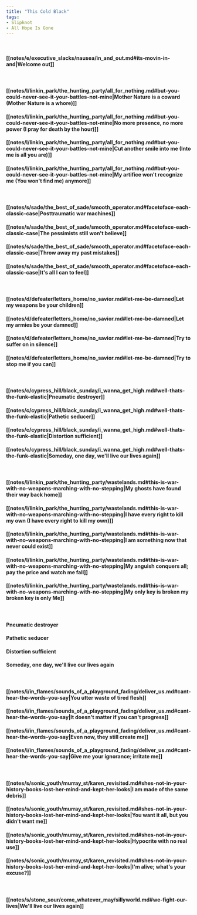 ```yaml
---
title: "This Cold Black"
tags:
- Slipknot
- All Hope Is Gone
---
```

&nbsp;
#### [[notes/e/executive_slacks/nausea/in_and_out.md#its-movin-in-and|Welcome out]]
&nbsp;
#### [[notes/l/linkin_park/the_hunting_party/all_for_nothing.md#but-you-could-never-see-it-your-battles-not-mine|Mother Nature is a coward (Mother Nature is a whore)]]
#### [[notes/l/linkin_park/the_hunting_party/all_for_nothing.md#but-you-could-never-see-it-your-battles-not-mine|No more presence, no more power (I pray for death by the hour)]]
#### [[notes/l/linkin_park/the_hunting_party/all_for_nothing.md#but-you-could-never-see-it-your-battles-not-mine|Cut another smile into me (Into me is all you are)]]
#### [[notes/l/linkin_park/the_hunting_party/all_for_nothing.md#but-you-could-never-see-it-your-battles-not-mine|My artifice won't recognize me (You won't find me) anymore]]
&nbsp;
#### [[notes/s/sade/the_best_of_sade/smooth_operator.md#facetoface-each-classic-case|Posttraumatic war machines]]
#### [[notes/s/sade/the_best_of_sade/smooth_operator.md#facetoface-each-classic-case|The pessimists still won't believe]]
#### [[notes/s/sade/the_best_of_sade/smooth_operator.md#facetoface-each-classic-case|Throw away my past mistakes]]
#### [[notes/s/sade/the_best_of_sade/smooth_operator.md#facetoface-each-classic-case|It's all I can to feel]]
&nbsp;
#### [[notes/d/defeater/letters_home/no_savior.md#let-me-be-damned|Let my weapons be your children]]
#### [[notes/d/defeater/letters_home/no_savior.md#let-me-be-damned|Let my armies be your damned]]
#### [[notes/d/defeater/letters_home/no_savior.md#let-me-be-damned|Try to suffer on in silence]]
#### [[notes/d/defeater/letters_home/no_savior.md#let-me-be-damned|Try to stop me if you can]]
&nbsp;
#### [[notes/c/cypress_hill/black_sunday/i_wanna_get_high.md#well-thats-the-funk-elastic|Pneumatic destroyer]]
#### [[notes/c/cypress_hill/black_sunday/i_wanna_get_high.md#well-thats-the-funk-elastic|Pathetic seducer]]
#### [[notes/c/cypress_hill/black_sunday/i_wanna_get_high.md#well-thats-the-funk-elastic|Distortion sufficient]]
#### [[notes/c/cypress_hill/black_sunday/i_wanna_get_high.md#well-thats-the-funk-elastic|Someday, one day, we'll live our lives again]]
&nbsp;
#### [[notes/l/linkin_park/the_hunting_party/wastelands.md#this-is-war-with-no-weapons-marching-with-no-stepping|My ghosts have found their way back home]]
#### [[notes/l/linkin_park/the_hunting_party/wastelands.md#this-is-war-with-no-weapons-marching-with-no-stepping|I have every right to kill my own (I have every right to kill my own)]]
#### [[notes/l/linkin_park/the_hunting_party/wastelands.md#this-is-war-with-no-weapons-marching-with-no-stepping|I am something now that never could exist]]
#### [[notes/l/linkin_park/the_hunting_party/wastelands.md#this-is-war-with-no-weapons-marching-with-no-stepping|My anguish conquers all; pay the price and watch me fall]]
#### [[notes/l/linkin_park/the_hunting_party/wastelands.md#this-is-war-with-no-weapons-marching-with-no-stepping|My only key is broken my broken key is only  Me]]
&nbsp;
#### Pneumatic destroyer
#### Pathetic seducer
#### Distortion sufficient
#### Someday, one day, we'll live our lives again
&nbsp;
#### [[notes/i/in_flames/sounds_of_a_playground_fading/deliver_us.md#cant-hear-the-words-you-say|You utter waste of tired flesh]]
#### [[notes/i/in_flames/sounds_of_a_playground_fading/deliver_us.md#cant-hear-the-words-you-say|It doesn't matter if you can't progress]]
#### [[notes/i/in_flames/sounds_of_a_playground_fading/deliver_us.md#cant-hear-the-words-you-say|Even now, they still create me]]
#### [[notes/i/in_flames/sounds_of_a_playground_fading/deliver_us.md#cant-hear-the-words-you-say|Give me your ignorance; irritate me]]
&nbsp;
#### [[notes/s/sonic_youth/murray_st/karen_revisited.md#shes-not-in-your-history-books-lost-her-mind-and-kept-her-looks|I am made of the same debris]]
#### [[notes/s/sonic_youth/murray_st/karen_revisited.md#shes-not-in-your-history-books-lost-her-mind-and-kept-her-looks|You want it all, but you didn't want me]]
#### [[notes/s/sonic_youth/murray_st/karen_revisited.md#shes-not-in-your-history-books-lost-her-mind-and-kept-her-looks|Hypocrite with no real use]]
#### [[notes/s/sonic_youth/murray_st/karen_revisited.md#shes-not-in-your-history-books-lost-her-mind-and-kept-her-looks|I'm alive; what's your excuse?]]
&nbsp;
#### [[notes/s/stone_sour/come_whatever_may/sillyworld.md#we-fight-our-lives|We'll live our lives again]]
